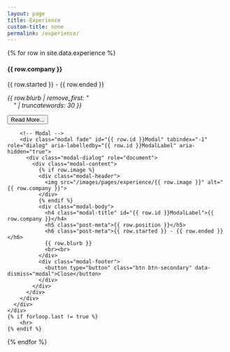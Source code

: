 ```yaml
---
layout: page
title: Experience
custom-title: none
permalink: /experience/
---
```


<div class="experience-wrapper">
  {% for row in site.data.experience %}
    <div class="card text-center">
      <div class="card-body">
        <h4 class="card-title">{{ row.company }}</h4>
        <p class="post-meta">{{ row.started }} - {{ row.ended }}</p>
        <p class="card-text"> <i>{{ row.blurb | remove_first: "<br>&emsp;" | truncatewords: 30 }}</i></p>
        <button type="button" class="btn btn-primary btn-sm" data-toggle="modal" data-target="#{{ row.id }}Modal">Read More...</button>
        
        <!-- Modal -->
        <div class="modal fade" id="{{ row.id }}Modal" tabindex="-1" role="dialog" aria-labelledby="{{ row.id }}ModalLabel" aria-hidden="true">
          <div class="modal-dialog" role="document">
            <div class="modal-content">
              {% if row.image %}
              <div class="modal-header">
                <img src="/images/pages/experience/{{ row.image }}" alt="{{ row.company }}">
              </div>
              {% endif %}
              <div class="modal-body">
                <h4 class="modal-title" id="{{ row.id }}ModalLabel">{{ row.company }}</h4>
                <h5 class="post-meta">{{ row.position }}</h5>
                <h6 class="post-meta">{{ row.started }} - {{ row.ended }}</h6>
                {{ row.blurb }}
                <br><br>
              </div>
              <div class="modal-footer">
                <button type="button" class="btn btn-secondary" data-dismiss="modal">Close</button>
              </div>
            </div>
          </div>
        </div>
      </div>
    </div>
    {% if forloop.last != true %}
        <hr>
    {% endif %}
  {% endfor %}
</div>
